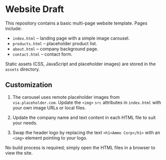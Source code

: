 # Website Draft

This repository contains a basic multi-page website template. Pages include:

- `index.html` – landing page with a simple image carousel.
- `products.html` – placeholder product list.
- `about.html` – company background page.
- `contact.html` – contact form.

Static assets (CSS, JavaScript and placeholder images) are stored in the `assets` directory.

## Customization


1. The carousel uses remote placeholder images from `via.placeholder.com`.
   Update the `<img>` `src` attributes in `index.html` with your own image URLs
   or local files.


2. Update the company name and text content in each HTML file to suit your needs.
3. Swap the header logo by replacing the text `<h1>Ammo Corp</h1>` with an `<img>` element pointing to your logo.

No build process is required; simply open the HTML files in a browser to view the site.

